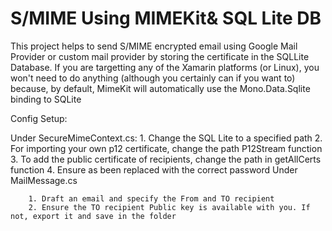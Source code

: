 # S/MIME Using MIMEKit& SQL Lite DB

This project helps  to send S/MIME encrypted email using Google Mail Provider or custom mail provider by storing the certificate in the SQLLite Database. If you are targetting any of the Xamarin platforms (or Linux), you won't need to do anything (although you certainly can if you want to) because, by default, MimeKit will automatically use the Mono.Data.Sqlite binding to SQLite

Config Setup:

Under SecureMimeContext.cs:
		1. Change the SQL Lite to a specified path 
		2. For importing your own p12 certificate, change the path P12Stream function
		3. To add the public certificate of recipients, change the path in getAllCerts function
		4. Ensure <PWD> as been replaced with the correct password
Under MailMessage.cs

		1. Draft an email and specify the From and TO recipient
		2. Ensure the TO recipient Public key is available with you. If not, export it and save in the folder

